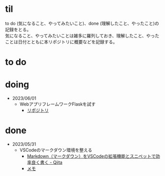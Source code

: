 # til

to do (気になること、やってみたいこと)、done (理解したこと、やったこと)の記録をとる。  
気になること、やってみたいことは雑多に羅列しておき、理解したこと、やったことは日付とともに本リポジトリに概要などを記録する。

# to do

# doing

- 2023/06/01
  - WebアプリフレームワークFlaskを試す
    - [リポジトリ](https://github.com/raoshun/flask-tutorial)

# done

- 2023/05/31
  - VSCodeのマークダウン環境を整える
    - [Markdown（マークダウン）をVSCodeの拡張機能とスニペットで効率良く書く - Qiita](https://qiita.com/waicode/items/1310d3f0aeb24f393b88)
    - [メモ](https://github.com/raoshun/til/blob/main/VSCode.md#markdown-all-in-one)
